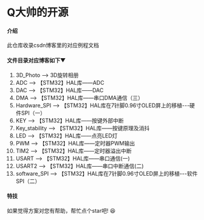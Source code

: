 # Q大帅的开源

#### 介绍
此仓库收录csdn博客里的对应例程文档


#### 文件目录对应博客如下▼

1.  3D_Photo   ——>    3D旋转相册
2.  ADC      ——>      【STM32】HAL库——ADC
3.  DAC      ——>      【STM32】HAL库——DAC
4.  DMA       ——>     【STM32】HAL库——串口DMA通信（三）
5.  Hardware_SPI   ——>    【STM32】HAL库在7针脚0.96寸OLED屏上的移植---硬件SPI（一）
6.  KEY      ——>      【STM32】HAL库——按键外部中断
7.  Key_stability   ——>   【STM32】HAL库——按键原理及消抖
8.  LED      ——>      【STM32】HAL库——点亮LED灯
9.  PWM      ——>      【STM32】HAL库——定时器PWM输出
10.  TIM2     ——>     【STM32】HAL库——定时器溢出中断
11.  USART    ——>     【STM32】HAL库——串口通信(一)
12.  USART2    ——>    【STM32】HAL库——串口中断通信(二)
13.  software_SPI    ——>  【STM32】HAL库在7针脚0.96寸OLED屏上的移植---软件SPI（二）


#### 特技

如果觉得方案对您有帮助，帮忙点个star吧! :laughing: 
